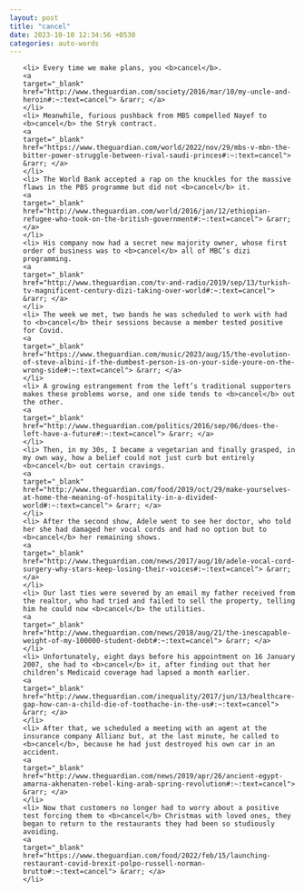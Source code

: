 ```yaml
---
layout: post
title: "cancel"
date: 2023-10-10 12:34:56 +0530
categories: auto-words
---
```

<ol>

    <li> Every time we make plans, you <b>cancel</b>.
    <a 
    target="_blank" 
    href="http://www.theguardian.com/society/2016/mar/10/my-uncle-and-heroin#:~:text=cancel"> &rarr; </a>
    </li>
    <li> Meanwhile, furious pushback from MBS compelled Nayef to <b>cancel</b> the Stryk contract.
    <a 
    target="_blank" 
    href="https://www.theguardian.com/world/2022/nov/29/mbs-v-mbn-the-bitter-power-struggle-between-rival-saudi-princes#:~:text=cancel"> &rarr; </a>
    </li>
    <li> The World Bank accepted a rap on the knuckles for the massive flaws in the PBS programme but did not <b>cancel</b> it.
    <a 
    target="_blank" 
    href="http://www.theguardian.com/world/2016/jan/12/ethiopian-refugee-who-took-on-the-british-government#:~:text=cancel"> &rarr; </a>
    </li>
    <li> His company now had a secret new majority owner, whose first order of business was to <b>cancel</b> all of MBC’s dizi programming.
    <a 
    target="_blank" 
    href="http://www.theguardian.com/tv-and-radio/2019/sep/13/turkish-tv-magnificent-century-dizi-taking-over-world#:~:text=cancel"> &rarr; </a>
    </li>
    <li> The week we met, two bands he was scheduled to work with had to <b>cancel</b> their sessions because a member tested positive for Covid.
    <a 
    target="_blank" 
    href="https://www.theguardian.com/music/2023/aug/15/the-evolution-of-steve-albini-if-the-dumbest-person-is-on-your-side-youre-on-the-wrong-side#:~:text=cancel"> &rarr; </a>
    </li>
    <li> A growing estrangement from the left’s traditional supporters makes these problems worse, and one side tends to <b>cancel</b> out the other.
    <a 
    target="_blank" 
    href="http://www.theguardian.com/politics/2016/sep/06/does-the-left-have-a-future#:~:text=cancel"> &rarr; </a>
    </li>
    <li> Then, in my 30s, I became a vegetarian and finally grasped, in my own way, how a belief could not just curb but entirely <b>cancel</b> out certain cravings.
    <a 
    target="_blank" 
    href="http://www.theguardian.com/food/2019/oct/29/make-yourselves-at-home-the-meaning-of-hospitality-in-a-divided-world#:~:text=cancel"> &rarr; </a>
    </li>
    <li> After the second show, Adele went to see her doctor, who told her she had damaged her vocal cords and had no option but to <b>cancel</b> her remaining shows.
    <a 
    target="_blank" 
    href="http://www.theguardian.com/news/2017/aug/10/adele-vocal-cord-surgery-why-stars-keep-losing-their-voices#:~:text=cancel"> &rarr; </a>
    </li>
    <li> Our last ties were severed by an email my father received from the realtor, who had tried and failed to sell the property, telling him he could now <b>cancel</b> the utilities.
    <a 
    target="_blank" 
    href="http://www.theguardian.com/news/2018/aug/21/the-inescapable-weight-of-my-100000-student-debt#:~:text=cancel"> &rarr; </a>
    </li>
    <li> Unfortunately, eight days before his appointment on 16 January 2007, she had to <b>cancel</b> it, after finding out that her children’s Medicaid coverage had lapsed a month earlier.
    <a 
    target="_blank" 
    href="http://www.theguardian.com/inequality/2017/jun/13/healthcare-gap-how-can-a-child-die-of-toothache-in-the-us#:~:text=cancel"> &rarr; </a>
    </li>
    <li> After that, we scheduled a meeting with an agent at the insurance company Allianz but, at the last minute, he called to <b>cancel</b>, because he had just destroyed his own car in an accident.
    <a 
    target="_blank" 
    href="http://www.theguardian.com/news/2019/apr/26/ancient-egypt-amarna-akhenaten-rebel-king-arab-spring-revolution#:~:text=cancel"> &rarr; </a>
    </li>
    <li> Now that customers no longer had to worry about a positive test forcing them to <b>cancel</b> Christmas with loved ones, they began to return to the restaurants they had been so studiously avoiding.
    <a 
    target="_blank" 
    href="https://www.theguardian.com/food/2022/feb/15/launching-restaurant-covid-brexit-polpo-russell-norman-brutto#:~:text=cancel"> &rarr; </a>
    </li>